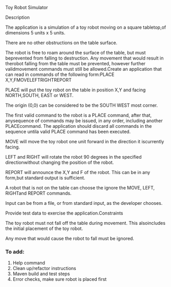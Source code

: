 Toy Robot Simulator

Description

The application is a simulation of a toy robot moving on a square tabletop,of dimensions 5 units x 5 units.

There are no other obstructions on the table surface.

The robot is free to roam around the surface of the table, but must beprevented from falling to destruction. Any movement that would result in therobot falling from the table must be prevented, however further validmovement commands must still be allowed.Create an application that can read in commands of the following form:PLACE X,Y,FMOVELEFTRIGHTREPORT

PLACE will put the toy robot on the table in position X,Y and facing NORTH,SOUTH, EAST or WEST.

The origin (0,0) can be considered to be the SOUTH WEST most corner.

The first valid command to the robot is a PLACE command, after that, anysequence of commands may be issued, in any order, including another PLACEcommand. The application should discard all commands in the sequence untila valid PLACE command has been executed.

MOVE will move the toy robot one unit forward in the direction it iscurrently facing.

LEFT and RIGHT will rotate the robot 90 degrees in the specified directionwithout changing the position of the robot.

REPORT will announce the X,Y and F of the robot. This can be in any form,but standard output is sufficient.

A robot that is not on the table can choose the ignore the MOVE, LEFT, RIGHTand REPORT commands.

Input can be from a file, or from standard input, as the developer chooses.

Provide test data to exercise the application.Constraints



The toy robot must not fall off the table during movement. This alsoincludes the initial placement of the toy robot.

Any move that would cause the robot to fall must be ignored. 


### To add: 

1. Help command
3. Clean up/refactor instructions 
4. Maven build and test steps 
5. Error checks, make sure robot is placed first